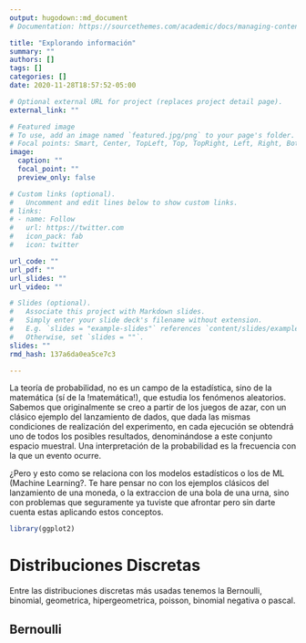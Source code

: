 ```yaml
---
output: hugodown::md_document
# Documentation: https://sourcethemes.com/academic/docs/managing-content/

title: "Explorando información"
summary: ""
authors: []
tags: []
categories: []
date: 2020-11-28T18:57:52-05:00

# Optional external URL for project (replaces project detail page).
external_link: ""

# Featured image
# To use, add an image named `featured.jpg/png` to your page's folder.
# Focal points: Smart, Center, TopLeft, Top, TopRight, Left, Right, BottomLeft, Bottom, BottomRight.
image:
  caption: ""
  focal_point: ""
  preview_only: false

# Custom links (optional).
#   Uncomment and edit lines below to show custom links.
# links:
# - name: Follow
#   url: https://twitter.com
#   icon_pack: fab
#   icon: twitter

url_code: ""
url_pdf: ""
url_slides: ""
url_video: ""

# Slides (optional).
#   Associate this project with Markdown slides.
#   Simply enter your slide deck's filename without extension.
#   E.g. `slides = "example-slides"` references `content/slides/example-slides.md`.
#   Otherwise, set `slides = ""`.
slides: ""
rmd_hash: 137a6da0ea5ce7c3

---
```


La teoría de probabilidad, no es un campo de la estadística, sino de la matemática (sí de la !matemática!), que estudia los fenómenos aleatorios. Sabemos que originalmente se creo a partir de los juegos de azar, con un clásico ejemplo del lanzamiento de dados, que dada las mismas condiciones de realización del experimento, en cada ejecución se obtendrá uno de todos los posibles resultados, denominándose a este conjunto espacio muestral. Una interpretación de la probabilidad es la frecuencia con la que un evento ocurre.

¿Pero y esto como se relaciona con los modelos estadísticos o los de ML (Machine Learning?. Te hare pensar no con los ejemplos clásicos del lanzamiento de una moneda, o la extraccion de una bola de una urna, sino con problemas que seguramente ya tuviste que afrontar pero sin darte cuenta estas aplicando estos conceptos.

``` r
library(ggplot2)
```

Distribuciones Discretas
========================

Entre las distribuciones discretas más usadas tenemos la Bernoulli, binomial, geometrica, hipergeometrica, poisson, binomial negativa o pascal.

Bernoulli
---------

